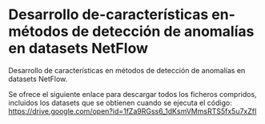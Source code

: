 # Desarrollo de-características en-métodos de detección de anomalías en datasets NetFlow
Desarrollo de características en métodos de detección de anomalías en datasets NetFlow.


Se ofrece el siguiente enlace para descargar todos los ficheros compridos, incluidos los 
datasets que se obtienen cuando se ejecuta el código:
https://drive.google.com/open?id=1fZa9RGss6_1dKsmVMmsRTS5fx5u7xZfI

